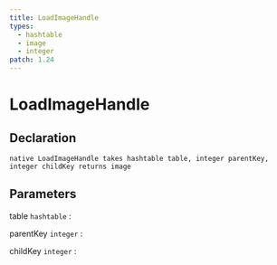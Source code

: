 ```yaml
---
title: LoadImageHandle
types:
  - hashtable
  - image
  - integer
patch: 1.24
---
```


# LoadImageHandle

## Declaration

```jass
native LoadImageHandle takes hashtable table, integer parentKey, integer childKey returns image
```

## Parameters
table `hashtable`
: 

parentKey `integer`
: 

childKey `integer`
: 
